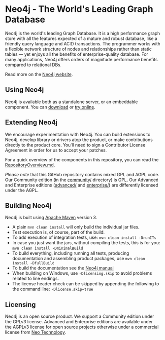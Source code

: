 Neo4j - The World's Leading Graph Database
==========================================

Neo4j is the world's leading Graph Database. It is a high performance graph store with all the features expected of a mature and robust database, like a friendly query language and ACID transactions. The programmer works with a flexible network structure of nodes and relationships rather than static tables — yet enjoys all the benefits of enterprise-quality database. For many applications, Neo4j offers orders of magnitude performance benefits compared to relational DBs.

Read more on the [Neo4j website](http://neo4j.org/).

Using Neo4j
-----------

Neo4j is available both as a standalone server, or an embeddable component. You can [download](http://neo4j.org/download/) or [try online](http://console.neo4j.org/).

Extending Neo4j
---------------

We encourage experimentation with Neo4j. You can build extensions to Neo4j, develop library or drivers atop the product, or make contributions directly to the product core. You'll need to sign a Contributor License Agreement in order for us to accept your patches.

For a quick overview of the components in this repository,
you can read the [RepositoryOverview.md](RepositoryOverview.md).

*Please note* that this GitHub repository contains mixed GPL and AGPL code. Our Community edition (in the [community/](community/) directory) is GPL. Our Advanced and Enterprise editions ([advanced/](advanced/) and [enterprise/](enterprise/)) are differently licensed under the AGPL.

Building Neo4j
--------------

Neo4j is built using [Apache Maven](http://maven.apache.org/) version 3.

* A plain `mvn clean install` will only build the individual jar files. 
* Test execution is, of course, part of the build.
* To add execution of integration tests, use: `mvn clean install -DrunITs`
* In case you just want the jars, without compiling the tests, this is for you: `mvn clean install -DminimalBuild`
* To build everything, including running all tests, producing documentation and assembling product packages, use `mvn clean install -DfullBuild`
* To build the documentation see the [Neo4j manual](manual)
* When building on Windows, use `-Dlicensing.skip` to avoid problems related to line endings.
* The license header check can be skipped by appending the following to the command line: `-Dlicense.skip=true`

Licensing
---------
             
Neo4j is an open source product. We support a Community edition under the GPLv3 license. Advanced and Enterprise editions are available under the AGPLv3 license for open source projects otherwise under a commercial license from [Neo Technology](http://info.neotechnology.com/contactus.html).
